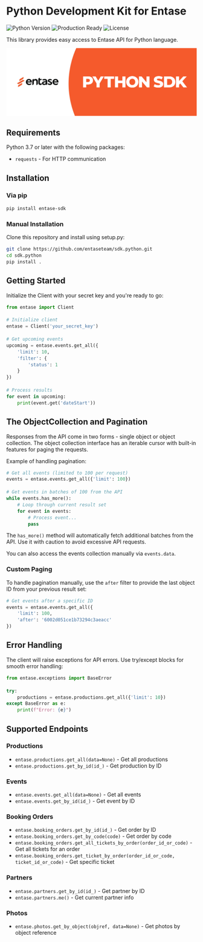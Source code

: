 # Python Development Kit for Entase
![Python Version](https://img.shields.io/badge/python-%3E%3D3.7-blue)
![Production Ready](https://img.shields.io/badge/production-ready-green)
![License](https://img.shields.io/badge/license-MIT-blue)

This library provides easy access to Entase API for Python language.

![Banner](banner.jpg)

## Requirements
Python 3.7 or later with the following packages:
- `requests` - For HTTP communication

## Installation

### Via pip
```bash
pip install entase-sdk
```

### Manual Installation
Clone this repository and install using setup.py:
```bash
git clone https://github.com/entaseteam/sdk.python.git
cd sdk.python
pip install .
```

## Getting Started
Initialize the Client with your secret key and you're ready to go:

```python
from entase import Client

# Initialize client
entase = Client('your_secret_key')

# Get upcoming events
upcoming = entase.events.get_all({
    'limit': 10,
    'filter': {
        'status': 1
    }
})

# Process results
for event in upcoming:
    print(event.get('dateStart'))
```

## The ObjectCollection and Pagination
Responses from the API come in two forms - single object or object collection. The object collection interface has an iterable cursor with built-in features for paging the requests.

Example of handling pagination:
```python
# Get all events (limited to 100 per request)
events = entase.events.get_all({'limit': 100})

# Get events in batches of 100 from the API
while events.has_more():
    # Loop through current result set
    for event in events:
        # Process event...
        pass
```

The `has_more()` method will automatically fetch additional batches from the API. Use it with caution to avoid excessive API requests.

You can also access the events collection manually via `events.data`.

### Custom Paging
To handle pagination manually, use the `after` filter to provide the last object ID from your previous result set:

```python
# Get events after a specific ID
events = entase.events.get_all({
    'limit': 100, 
    'after': '6002d051ce1b73294c3aeacc'
})
```

## Error Handling
The client will raise exceptions for API errors. Use try/except blocks for smooth error handling:

```python
from entase.exceptions import BaseError

try:
    productions = entase.productions.get_all({'limit': 10})
except BaseError as e:
    print(f"Error: {e}")
```

## Supported Endpoints

### Productions
- `entase.productions.get_all(data=None)` - Get all productions
- `entase.productions.get_by_id(id_)` - Get production by ID

### Events
- `entase.events.get_all(data=None)` - Get all events
- `entase.events.get_by_id(id_)` - Get event by ID

### Booking Orders
- `entase.booking_orders.get_by_id(id_)` - Get order by ID
- `entase.booking_orders.get_by_code(code)` - Get order by code
- `entase.booking_orders.get_all_tickets_by_order(order_id_or_code)` - Get all tickets for an order
- `entase.booking_orders.get_ticket_by_order(order_id_or_code, ticket_id_or_code)` - Get specific ticket

### Partners
- `entase.partners.get_by_id(id_)` - Get partner by ID
- `entase.partners.me()` - Get current partner info

### Photos
- `entase.photos.get_by_object(objref, data=None)` - Get photos by object reference 

